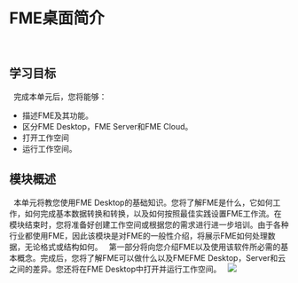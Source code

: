 # FME桌面简介
 
## 学习目标
 
完成本单元后，您将能够：
- 描述FME及其功能。
- 区分FME Desktop，FME Server和FME Cloud。
- 打开工作空间
- 运行工作空间。
 
## 模块概述
 
本单元将教您使用FME Desktop的基础知识。您将了解FME是什么，它如何工作，如何完成基本数据转换和转换，以及如何按照最佳实践设置FME工作流。在模块结束时，您将准备好创建工作空间或根据您的需求进行进一步培训。由于各种行业都使用FME，因此该模块是对FME的一般性介绍，将展示FME如何处理数据，无论格式或结构如何。
 
第一部分将向您介绍FME以及使用该软件所必需的基本概念。完成后，您将了解FME可以做什么以及FMEFME Desktop，Server和云之间的差异。您还将在FME Desktop中打开并运行工作空间。
 
![](./Images/FME-white.png)
